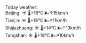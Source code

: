 Today weather:  
Beijing: ☀️   🌡️+19°C 🌬️↑15km/h  
Tianjin: ☀️   🌡️+16°C 🌬️↗11km/h  
Shijiazhuang: ☀️   🌡️+14°C 🌬️↑13km/h  
Tangshan: ☀️   🌡️+18°C 🌬️↗10km/h  

